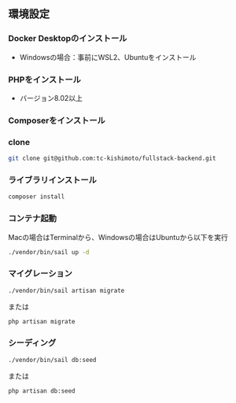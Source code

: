 ## 環境設定

### Docker Desktopのインストール
* Windowsの場合：事前にWSL2、Ubuntuをインストール

### PHPをインストール
* バージョン8.02以上

### Composerをインストール

### clone

```bash
git clone git@github.com:tc-kishimoto/fullstack-backend.git
```

### ライブラリインストール

```php
composer install
```

### コンテナ起動

Macの場合はTerminalから、Windowsの場合はUbuntuから以下を実行
```bash
./vendor/bin/sail up -d
```

### マイグレーション

```bash
./vendor/bin/sail artisan migrate
```

または

```bash
php artisan migrate
```

### シーディング

```bash
./vendor/bin/sail db:seed
```

または

```bash
php artisan db:seed
```
